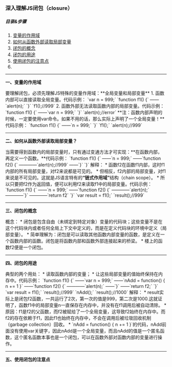 ### 深入理解JS闭包（closure）  
##### 目录&步骤  
1. [变量的作用域](#1)    
2. [如何从函数外部读取局部变量](#2)  
3. [闭包的概念](#3)  
4. [闭包的用途](#4)  
5. [使用闭包的注意点](#5)  
6. [](#6)  
    
---
<p id = "1"><b>一、变量的作用域</b></p>    
要理解闭包，必须先理解JS特殊的变量作用域：**全局变量和局部变量**  
1. 函数内部可以直接读取全局变量。代码示例：  
`var n = 999;`  
`function f1() {`  
——`alert(n);`  
`}`  
`f1();//999`  
2. 函数外部无法读取函数内部的局部变量。代码示例：  
`function f1() {`  
——`var n = 999;`  
`}`  
`alert(n);//error`  
**注：函数内部声明的时候，一定要使用var命令。如果不用的话，那么实际上声明了一个全局变量！**代码示例：  
`function f1() {`  
——`n = 999;`  
`}`  
`f1();`  
`alert(n);//999`  

---
<p id = "2"><b>二、如何从函数外部读取局部变量？</b></p>  
当需要得到函数内的局部变量时，只有通过变通方法才可实现：**在函数内部，再定义一个函数。**代码示例：  
`function f1() {`  
——`n = 999;`  
——`function f2() {`  
————`alert(n);//999`  
——`}`  
`}`  
解释：  
* 函数f2在函数f1内部，这时f1内部的所有局部变量，对f2来说都是可见的。  
* 但相反，f2内部的局部变量，对f1来说是不可见的。这就是JS语言特有的<b>“链式作用域”</b>结构（chain scope）。  
* 所以只要把f2作为返回值，便可以利用f2来读取f1中的局部变量。代码示例：  
`function f1() {`  
——`n = 999;`  
——`function f2() {`  
————`alert(n);`  
————`}`  
————`return f2`  
`}`  
`var result = f1();`  
`result();//999`  

---
<p id = "3"><b>三、闭包的概念</b></p>    
概念：
* 闭包是包含自由（未绑定到特定对象）变量的代码块；这些变量不是在这个代码块内或者任何全局上下文中定义的，而是在定义代码块的环境中定义（局部变量）。  
* 简单理解为：闭包是可以读取其他函数内部变量的函数，是定义在一个函数内部的函数。闭包是将函数内部和函数外部连接起来的桥梁。  
* 楼上的函数f2便是一个闭包。  

---
<p id = "4"><b>四、闭包的用途</b></p>  
典型的两个用处：  
* 读取函数内部的变量；  
* 让这些局部变量的值始终保持在内存中。代码示例：  
`function f1() {`  
——`var n = 999;`  
——`nAdd = function() { n += 1 }`  
——`function f2() {`  
————`alert(n);`  
——`}`  
——`return f2;`  
`}`  
`var result = f1();`  
`result();//999`  
`nAdd();`  
`result();//1000`  
解释：  
* result实际上是闭包f2函数，一共运行了2次，第一次的值是999，第二次是1000.这就证明了，函数f1中的局部变量n一直保存在内存中，并没有在f1调用后被自动清除。  
* 原因：f1是f2的父函数，而f2被赋给了一个全局变量，这导致f2始终在内存中。而f2的存在依赖于f1，因此f1也始终在内存中，不会在调用后被垃圾回收机制（garbage collection）回收。    
* `nAdd = function() { n += 1 }`的代码，nAdd前面没有使用var关键字，因此nAdd是一个全局变量，而且nAdd的值是一个匿名函数，这个匿名函数本事也是一个闭包，可以在函数外部对函数内部的变量进行操作。  

---
<p id = "5"><b>五、使用闭包的注意点</b></p>  

